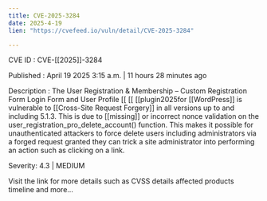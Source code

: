 ```yaml
---
title: CVE-2025-3284
date: 2025-4-19
lien: "https://cvefeed.io/vuln/detail/CVE-2025-3284"

---
```


CVE ID : CVE-[[2025]]-3284

Published :  April 19
2025
3:15 a.m. | 11 hours
28 minutes ago

Description : The User Registration & Membership – Custom Registration Form
Login Form
and User Profile  [[ [[ [[plugin2025for  [[WordPress]] is vulnerable to  [[Cross-Site Request Forgery]] in all versions up to
and including
5.1.3. This is due to  [[missing]] or incorrect nonce validation on the user_registration_pro_delete_account() function. This makes it possible for unauthenticated attackers to force delete users
including administrators
via a forged request granted they can trick a site administrator into performing an action such as clicking on a link.

Severity: 4.3 | MEDIUM

Visit the link for more details
such as CVSS details
affected products
timeline
and more...
